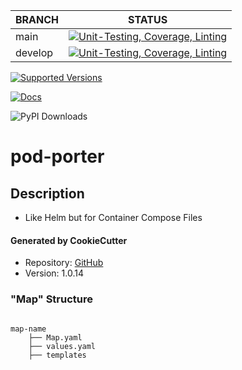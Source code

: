 | BRANCH | STATUS |
|---|---|
| main | [![Unit-Testing, Coverage, Linting](https://github.com/btr1975/pod-porter/actions/workflows/test-coverage-lint.yml/badge.svg?branch=main)](https://github.com/btr1975/pod-porter/actions/workflows/test-coverage-lint.yml) |
| develop | [![Unit-Testing, Coverage, Linting](https://github.com/btr1975/pod-porter/actions/workflows/test-coverage-lint.yml/badge.svg?branch=develop)](https://github.com/btr1975/pod-porter/actions/workflows/test-coverage-lint.yml) |

[![Supported Versions](https://img.shields.io/pypi/pyversions/pod-porter.svg)](https://pypi.org/project/pod-porter)

[![Docs](https://readthedocs.org/projects/pod-porter/badge/?version=latest)](https://pod-porter.readthedocs.io/en/latest/)

![PyPI Downloads](https://static.pepy.tech/badge/pod-porter)

# pod-porter

## Description
* Like Helm but for Container Compose Files

#### Generated by CookieCutter
* Repository: [GitHub](https://github.com/btr1975/cookiecutter-python-library)
* Version: 1.0.14


### "Map" Structure

```text

map-name
    ├── Map.yaml
    ├── values.yaml
    ├── templates

```
